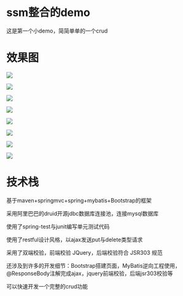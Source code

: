 # ssm整合的demo

这是第一个小demo，简简单单的一个crud

# 效果图

![](https://gitee.com/zybfsyqs/project-pic/raw/master/ssmdemo/demo1/1.png)

![](https://gitee.com/zybfsyqs/project-pic/raw/master/ssmdemo/demo1/2.png)

![](https://gitee.com/zybfsyqs/project-pic/raw/master/ssmdemo/demo1/3.png)

![](https://gitee.com/zybfsyqs/project-pic/raw/master/ssmdemo/demo1/4.png)

![](https://gitee.com/zybfsyqs/project-pic/raw/master/ssmdemo/demo1/5.png)

![](https://gitee.com/zybfsyqs/project-pic/raw/master/ssmdemo/demo1/6.png)

![](https://gitee.com/zybfsyqs/project-pic/raw/master/ssmdemo/demo1/7.png)

![](https://gitee.com/zybfsyqs/project-pic/raw/master/ssmdemo/demo1/8.png)

# 技术栈

基于maven+springmvc+spring+mybatis+Bootstrap的框架

采用阿里巴巴的druid开源jdbc数据库连接池，连接mysql数据库

使用了spring-test与junit编写单元测试代码

使用了restful设计风格，以ajax发送put与delete类型请求

采用了双端校验，前端校验 JQuery，后端校验符合 JSR303 规范

还涉及到许多的开发细节：Bootstrap搭建页面，MyBatis逆向工程使用，@ResponseBody注解完成ajax，jquery前端校验，后端jsr303校验等

可以快速开发一个完整的crud功能
